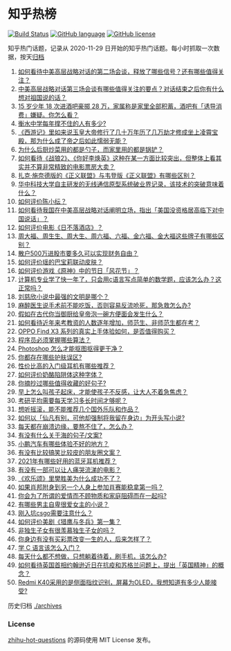 # 知乎热榜
[![Build Status](https://github.com/ToWeLong/zhihu-hot-questions/workflows/CI/badge.svg)](https://github.com/ToWeLong/zhihu-hot-questions/actions)
[![GitHub language](https://img.shields.io/badge/language-golang-orange.svg)](https://golang.org/)
[![GitHub license](https://img.shields.io/github/license/ToWeLong/zhihu-hot-questions)](https://github.com/ToWeLong/zhihu-hot-questions/blob/main/LICENSE)

知乎热门话题，记录从 2020-11-29 日开始的知乎热门话题。每小时抓取一次数据，按天[归档](./archives)

<!-- BEGIN -->

1. [如何看待中美高层战略对话的第二场会谈，释放了哪些信号？还有哪些值得关注？](https://www.zhihu.com/question/450161912)
1. [中美高层战略对话第三场会谈有哪些值得关注的要点？对话结束之后你有什么想对祖国说的话？](https://www.zhihu.com/question/450288982)
1. [15 岁少年 18 次进酒吧豪掷 28 万，家属称是家里全部积蓄，酒吧有「诱导消费」嫌疑。你怎么看？](https://www.zhihu.com/question/450132745)
1. [衡水中学每年撑不住的人有多少?](https://www.zhihu.com/question/398309980)
1. [《西游记》里如来说玉皇大帝修行了几十万年历了几万劫才修成坐上凌霄宝殿，那为什么成了帝之后如此懦弱无能？](https://www.zhihu.com/question/21542039)
1. [为什么后厨炒菜用的都是勺子，而家里用的都是锅铲？](https://www.zhihu.com/question/449212284)
1. [如何看待《战狼2》、《你好李焕英》这种在某一方面比较突出，但整体上看其实并不算非常精致的电影票房大卖？](https://www.zhihu.com/question/449802075)
1. [扎克·施奈德版的《正义联盟》与韦登版《正义联盟》有哪些区别？](https://www.zhihu.com/question/449872864)
1. [华中科技大学自主研发的无线通信原型系统破业界记录，该技术的突破意味着什么？](https://www.zhihu.com/question/449657531)
1. [如何评价陈小纭？](https://www.zhihu.com/question/301856741)
1. [如何看待我国在中美高层战略对话阐明立场，指出「美国没资格居高临下对中国说话」？](https://www.zhihu.com/question/450147372)
1. [如何评价电影《日不落酒店》？](https://www.zhihu.com/question/298672503)
1. [周大福、周生生、周大生、周六福、六福、金六福、金大福这些牌子有哪些区别？](https://www.zhihu.com/question/32209352)
1. [散户500万进股市要多久可以实现财务自由？](https://www.zhihu.com/question/449246881)
1. [如何评价瑶的巴宝莉联动皮肤？](https://www.zhihu.com/question/450166321)
1. [如何评价游戏《原神》中的节日「风花节」？](https://www.zhihu.com/question/449818663)
1. [计算机专业学了快一年了，只会用c语言写点简单的数学题，应该怎么办？这正常吗？](https://www.zhihu.com/question/447415278)
1. [刘慈欣小说中最强的文明是哪个？](https://www.zhihu.com/question/32076028)
1. [麻醉医生说手术前不能吃饭，否则容易反流呛死，那急救怎么办?](https://www.zhihu.com/question/446657925)
1. [假如在古代你当御厨给皇帝泡一碗方便面会发生什么？](https://www.zhihu.com/question/396487713)
1. [如何看待近年来考教资的人数逐年增加，师范生、非师范生都在考？](https://www.zhihu.com/question/449432760)
1. [OPPO Find X3 系列的真实上手体验如何，是否值得购买？](https://www.zhihu.com/question/449672623)
1. [程序员必须掌握哪些算法？](https://www.zhihu.com/question/23148377)
1. [Photoshop 怎么才能抠图抠得更干净？](https://www.zhihu.com/question/19856382)
1. [你都存在哪些护肤误区?](https://www.zhihu.com/question/439440398)
1. [性价比高的入门级耳机有哪些推荐？](https://www.zhihu.com/question/51811329)
1. [如何评价奶酪陷阱体这种字体？](https://www.zhihu.com/question/444715076)
1. [你摘抄过哪些值得收藏的好句子?](https://www.zhihu.com/question/449362225)
1. [早上怎么叫孩子起床，才能使孩子不反感，让大人不着急焦虑？](https://www.zhihu.com/question/449590499)
1. [考研平均需要每天学习多长时间才够呢？](https://www.zhihu.com/question/332178878)
1. [想听摇滚，能不能推荐几个国外乐队和作品？](https://www.zhihu.com/question/449561555)
1. [如何以「仙凡有别，可他却强制将我留在身边」为开头写小说?](https://www.zhihu.com/question/435147439)
1. [每天都在崩溃边缘，要熬不住了，怎么办？](https://www.zhihu.com/question/449355043)
1. [有没有什么关于海的句子/文案?](https://www.zhihu.com/question/440597657)
1. [小鹏汽车有哪些体验不好的地方？](https://www.zhihu.com/question/447337379)
1. [有没有比较搞笑比较皮的朋友圈文案？](https://www.zhihu.com/question/448766545)
1. [2021年有哪些好用的蓝牙耳机推荐？](https://www.zhihu.com/question/430697643)
1. [有没有一部可以让人痛哭流涕的电影？](https://www.zhihu.com/question/343259251)
1. [《欢乐颂》里樊胜美为什么成功不了？](https://www.zhihu.com/question/44713226)
1. [如果肖邦附身到另一个人身上参加肖赛能稳拿第一吗？](https://www.zhihu.com/question/447861925)
1. [你会为了所谓的爱情而不顾物质和家庭阻碍而在一起吗?](https://www.zhihu.com/question/446418522)
1. [有哪些男主自卑很爱女主的小说？](https://www.zhihu.com/question/378608483)
1. [刚入坑csgo需要注意什么？](https://www.zhihu.com/question/393252075)
1. [如何评价美剧《猎鹰与冬兵》第一集？](https://www.zhihu.com/question/450185928)
1. [非独生子女有很羡慕独生子女的吗？](https://www.zhihu.com/question/305874628)
1. [你身边有没有买彩票改变一生的人，后来怎样了？](https://www.zhihu.com/question/439449163)
1. [学 C 语言该怎么入门？](https://www.zhihu.com/question/28514714)
1. [每天什么都不想做，只想躺着待着，刷手机，该怎么办?](https://www.zhihu.com/question/343772291)
1. [如何看待英国首相约翰逊近日在抗疫和苏格兰问题上，提出「英国精神」的概念？](https://www.zhihu.com/question/449805657)
1. [Redmi K40采用的是侧面指纹识别，屏幕为OLED，我想知道有多少人能接受?](https://www.zhihu.com/question/443824213)

<!-- END -->

历史归档 [./archives](./archives)


### License
[zhihu-hot-questions](https://github.com/towelong/zhihu-hot-questions) 的源码使用 MIT License 发布。